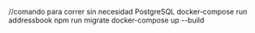 //comando para correr sin necesidad PostgreSQL
docker-compose run addressbook npm run migrate
docker-compose up --build   